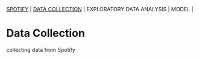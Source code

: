 [SPOTIFY](https://lovespotify.github.io/) | [DATA COLLECTION](https://lovespotify.github.io/data) | EXPLORATORY DATA ANALYSIS | MODEL | 

# Data Collection

collecting data from Spotify
